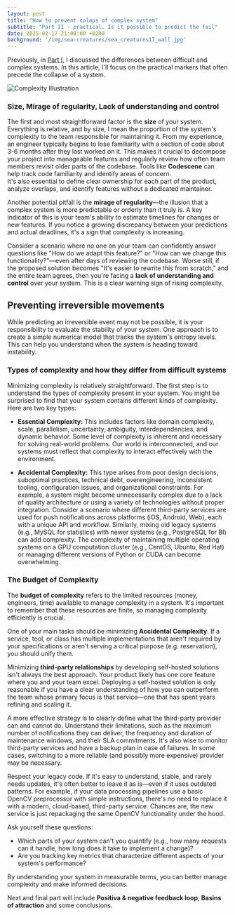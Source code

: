 ```yaml
---
layout: post
title: "How to prevent colaps of complex system"
subtitle: "Part II - practical. Is it possible to predict the fail"
date: 2025-02-17 21:08:00 +0200
background: '/img/sea-creatures/sea_creatures17_wall.jpg'
---
```


Previously, in [Part I](/2025/02/16/how-to-prevent-colaps-of-complex-system-I.html), I discussed the differences between difficult and complex systems. In this article, I'll focus on the practical markers that often precede the collapse of a system.  

![Complexity Illustration](https://octadero.com/img/posts/2025-01/attractors-dequan_0.jpg)

### Size, Mirage of regularity, Lack of understanding and control  
The first and most straightforward factor is the **size** of your system. Everything is relative, and by size, I mean the proportion of the system's complexity to the team responsible for maintaining it. From my experience, an engineer typically begins to lose familiarity with a section of code about 3-6 months after they last worked on it. This makes it crucial to decompose your project into manageable features and regularly review how often team members revisit older parts of the codebase. Tools like **Codescene** can help track code familiarity and identify areas of concern.  
It's also essential to define clear ownership for each part of the product, analyze overlaps, and identify features without a dedicated maintainer.  

Another potential pitfall is the **mirage of regularity**—the illusion that a complex system is more predictable or orderly than it truly is. A key indicator of this is your team's ability to estimate timelines for changes or new features. If you notice a growing discrepancy between your predictions and actual deadlines, it's a sign that complexity is increasing.  

Consider a scenario where no one on your team can confidently answer questions like "How do we adapt this feature?" or "How can we change this functionality?"—even after days of reviewing the codebase. Worse still, if the proposed solution becomes "It's easier to rewrite this from scratch," and the entire team agrees, then you're facing a **lack of understanding and control** over your system. This is a clear warning sign of rising complexity.  


## Preventing irreversible movements  
While predicting an irreversible event may not be possible, it is your responsibility to evaluate the stability of your system. One approach is to create a simple numerical model that tracks the system's entropy levels. This can help you understand when the system is heading toward instability.  

### Types of complexity and how they differ from difficult systems  
Minimizing complexity is relatively straightforward. The first step is to understand the types of complexity present in your system. You might be surprised to find that your system contains different kinds of complexity. Here are two key types:  

- **Essential Complexity:** This includes factors like domain complexity, scale, parallelism, uncertainty, ambiguity, interdependencies, and dynamic behavior. Some level of complexity is inherent and necessary for solving real-world problems. Our world is interconnected, and our systems must reflect that complexity to interact effectively with the environment.  

- **Accidental Complexity:** This type arises from poor design decisions, suboptimal practices, technical debt, overengineering, inconsistent tooling, configuration issues, and organizational constraints. For example, a system might become unnecessarily complex due to a lack of quality architecture or using a variety of technologies without proper integration. 
Consider a scenario where different third-party services are used for push notifications across platforms (iOS, Android, Web), each with a unique API and workflow. Similarly, mixing old legacy systems (e.g., MySQL for statistics) with newer systems (e.g., PostgreSQL for BI) can add complexity. The complexity of maintaining multiple operating systems on a GPU computation cluster (e.g., CentOS, Ubuntu, Red Hat) or managing different versions of Python or CUDA can become overwhelming.  

### The Budget of Complexity  
The **budget of complexity** refers to the limited resources (money, engineers, time) available to manage complexity in a system. It's important to remember that these resources are finite, so managing complexity efficiently is crucial.  

One of your main tasks should be minimizing **Accidental Complexity**. If a service, tool, or class has multiple implementations that aren't required by your specifications or aren't serving a critical purpose (e.g. reservation), you should unify them. 

Minimizing **third-party relationships** by developing self-hosted solutions isn't always the best approach. Your product likely has one core feature where you and your team excel. Deploying a self-hosted solution is only reasonable if you have a clear understanding of how you can outperform the team whose primary focus is that service—one that has spent years refining and scaling it.  

A more effective strategy is to clearly define what the third-party provider can and cannot do. Understand their limitations, such as the maximum number of notifications they can deliver, the frequency and duration of maintenance windows, and their SLA commitments. It's also wise to monitor third-party services and have a backup plan in case of failures. In some cases, switching to a more reliable (and possibly more expensive) provider may be necessary.  

Respect your legacy code. If it's easy to understand, stable, and rarely needs updates, it's often better to leave it as is—even if it uses outdated patterns. For example, if your data processing pipelines use a basic OpenCV preprocessor with simple instructions, there's no need to replace it with a modern, cloud-based, third-party service. Chances are, the new service is just repackaging the same OpenCV functionality under the hood.  

Ask yourself these questions:  
- Which parts of your system can't you quantify (e.g., how many requests can it handle, how long does it take to implement a change)?  
- Are you tracking key metrics that characterize different aspects of your system's performance?  

By understanding your system in measurable terms, you can better manage complexity and make informed decisions.

Next and final part will include **Positiva & negative feedback loop**, **Basins of attraction** and some conclusions.